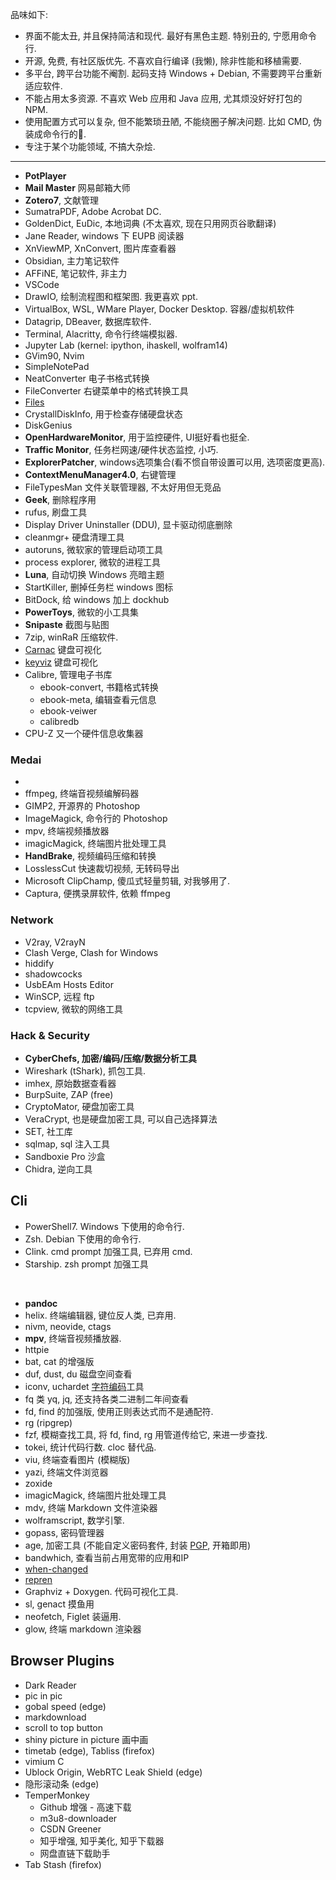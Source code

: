 品味如下:
- 界面不能太丑, 并且保持简洁和现代. 最好有黑色主题. 特别丑的, 宁愿用命令行.
- 开源, 免费, 有社区版优先. 不喜欢自行编译 (我懒), 除非性能和移植需要.
- 多平台, 跨平台功能不阉割. 起码支持 Windows + Debian, 不需要跨平台重新适应软件.
- 不能占用太多资源. 不喜欢 Web 应用和 Java 应用, 尤其烦没好好打包的 NPM.
- 使用配置方式可以复杂, 但不能繁琐丑陋, 不能绕圈子解决问题. 比如 CMD, 伪装成命令行的💩.
- 专注于某个功能领域, 不搞大杂烩.

***

- **PotPlayer**
- **Mail Master** 网易邮箱大师
- **Zotero7**, 文献管理
- SumatraPDF, Adobe Acrobat DC.
- GoldenDict, EuDic, 本地词典 (不太喜欢, 现在只用网页谷歌翻译)
- Jane Reader, windows 下 EUPB 阅读器
- XnViewMP, XnConvert, 图片库查看器
- Obsidian, 主力笔记软件
- AFFiNE, 笔记软件, 非主力
- VSCode
- DrawIO, 绘制流程图和框架图. 我更喜欢 ppt.
- VirtualBox, WSL, WMare Player, Docker Desktop. 容器/虚拟机软件
- Datagrip, DBeaver, 数据库软件.
- Terminal, Alacritty, 命令行终端模拟器.
- Jupyter Lab (kernel: ipython, ihaskell, wolfram14)
- GVim90, Nvim
- SimpleNotePad
- NeatConverter 电子书格式转换
- FileConverter 右键菜单中的格式转换工具
- [Files](https://github.com/files-community/Files)
- CrystallDiskInfo, 用于检查存储硬盘状态
- DiskGenius
- **OpenHardwareMonitor**, 用于监控硬件, UI挺好看也挺全.
- **Traffic Monitor**, 任务栏网速/硬件状态监控, 小巧.
- **ExplorerPatcher**, windows选项集合(看不惯自带设置可以用, 选项密度更高).
- **ContextMenuManager4.0**, 右键管理
- FileTypesMan 文件关联管理器, 不太好用但无竞品
- **Geek**, 删除程序用
- rufus, 刷盘工具
- Display Driver Uninstaller (DDU), 显卡驱动彻底删除
- cleanmgr+ 硬盘清理工具
- autoruns, 微软家的管理启动项工具
- process explorer, 微软的进程工具
- **Luna**, 自动切换 Windows 亮暗主题
- StartKiller, 删掉任务栏 windows 图标
- BitDock, 给 windows 加上 dockhub
- **PowerToys**, 微软的小工具集
- **Snipaste** 截图与贴图
- 7zip, winRaR 压缩软件.
- [Carnac](https://github.com/Code52/carnac) 键盘可视化
- [keyviz](https://github.com/mulaRahul/keyviz) 键盘可视化
- Calibre, 管理电子书库
	- ebook-convert, 书籍格式转换
	- ebook-meta, 编辑查看元信息
	- ebook-veiwer
	- calibredb
- CPU-Z 又一个硬件信息收集器


### Medai

- 
- ffmpeg, 终端音视频编解码器
- GIMP2, 开源界的 Photoshop
- ImageMagick, 命令行的 Photoshop
- mpv, 终端视频播放器
- imagicMagick, 终端图片批处理工具
- **HandBrake**, 视频编码压缩和转换
- LosslessCut 快速裁切视频, 无转码导出
- Microsoft ClipChamp, 傻瓜式轻量剪辑, 对我够用了.
- Captura, 便携录屏软件, 依赖 ffmpeg

### Network

- V2ray, V2rayN
- Clash Verge, Clash for Windows
- hiddify
- shadowcocks
- UsbEAm Hosts Editor
- WinSCP, 远程 ftp
- tcpview, 微软的网络工具

### Hack & Security

- **CyberChefs, 加密/编码/压缩/数据分析工具**
- Wireshark (tShark), 抓包工具.
- imhex, 原始数据查看器
- BurpSuite, ZAP (free)
- CryptoMator, 硬盘加密工具
- VeraCrypt, 也是硬盘加密工具, 可以自己选择算法
- SET, 社工库
- sqlmap, sql 注入工具
- Sandboxie Pro 沙盒
- Chidra, 逆向工具

## Cli

- PowerShell7. Windows 下使用的命令行.
- Zsh. Debian 下使用的命令行.
- Clink. cmd prompt 加强工具, 已弃用 cmd.
- Starship. zsh prompt 加强工具

<br>

- **pandoc**
- helix. 终端编辑器, 键位反人类, 已弃用.
- nivm, neovide, ctags
- **mpv**, 终端音视频播放器.
- httpie
- bat, cat 的增强版
- duf, dust, du 磁盘空间查看
- iconv, uchardet [字符编码](../Network/应用层/字符编码/字符编码.md)工具
- fq 类 yq, jq, 还支持各类二进制二年间查看
- fd, find 的加强版, 使用正则表达式而不是通配符.
- rg (ripgrep)
- fzf, 模糊查找工具, 将 fd, find, rg 用管道传给它, 来进一步查找.
- tokei, 统计代码行数. cloc 替代品.
- viu, 终端查看图片 (模糊版)
- yazi, 终端文件浏览器
- zoxide
- imagicMagick, 终端图片批处理工具
- mdv, 终端 Markdown 文件渲染器
- wolframscript, 数学引擎.
- gopass, 密码管理器
- age, 加密工具 (不能自定义密码套件, 封装 [PGP](Network/应用层/PGP.md), 开箱即用)
- bandwhich, 查看当前占用宽带的应用和IP
- [when-changed](https://github.com/joh/when-changed)
- [repren](https://github.com/jlevy/repren)
- Graphviz + Doxygen. 代码可视化工具.
- sl, genact 摸鱼用
- neofetch, Figlet 装逼用.
- glow, 终端 markdown 渲染器

## Browser Plugins

- Dark Reader
- pic in pic
- gobal speed (edge)
- markdownload
- scroll to top button
- shiny picture in picture 画中画
- timetab (edge), Tabliss (firefox)
- vimium C
- Ublock Origin, WebRTC Leak Shield (edge)
- 隐形滚动条 (edge)
- TemperMonkey
	- Github 增强 - 高速下载
	- m3u8-downloader
	- CSDN Greener
	- 知乎增强, 知乎美化, 知乎下载器
	- 网盘直链下载助手
- Tab Stash (firefox)

